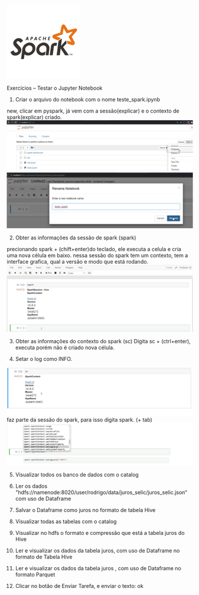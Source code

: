 <img src="https://github.com/vandisney/Spark/blob/main/imagens/spark_logo.jpg" width="200"/>

Exercícios – Testar o Jupyter Notebook

1. Criar o arquivo do notebook com o nome teste_spark.ipynb

new, clicar em pyspark, já vem com a sessão(explicar) e o contexto de spark(explicar) criado.
<img src="https://github.com/vandisney/Spark/blob/main/imagens/sessao.png"/>
<img src="https://github.com/vandisney/Spark/blob/main/imagens/sessao2.png"/>

2. Obter as informações da sessão de spark (spark)

precionando spark + (chift+enter)do teclado, ele executa a celula e cria uma nova célula em baixo.
nessa sessão do spark tem um contexto, tem a interface grafica, qual a versão e modo que está rodando.
<img src="https://github.com/vandisney/Spark/blob/main/imagens/sessao3.png"/>

3. Obter as informações do contexto do spark (sc)
Digita sc + (ctrl+enter), executa porém não é criado nova célula.


4. Setar o log como INFO.
<img src="https://github.com/vandisney/Spark/blob/main/imagens/sessao4.png"/>
faz parte da sessão do spark, para isso digita spark. (+ tab)
 <img src="https://github.com/vandisney/Spark/blob/main/imagens/sessao5.png"/>

5. Visualizar todos os banco de dados com o catalog

6. Ler os dados "hdfs://namenode:8020/user/rodrigo/data/juros_selic/juros_selic.json“ com uso de Dataframe

7. Salvar o Dataframe como juros no formato de tabela Hive

8. Visualizar todas as tabelas com o catalog

9. Visualizar no hdfs o formato e compressão que está a tabela juros do Hive

10. Ler e visualizar os dados da tabela juros, com uso de Dataframe no formato de Tabela Hive

11. Ler e visualizar os dados da tabela juros , com uso de Dataframe no formato Parquet

12. Clicar no botão de Enviar Tarefa, e enviar o texto: ok
